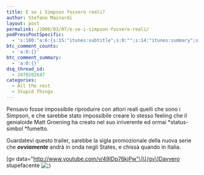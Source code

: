 ```yaml
---
title: E se i Simpson fossero reali?
author: Stefano Mainardi
layout: post
permalink: /2006/03/07/e-se-i-simpson-fossero-reali/
podPressPostSpecific:
  - 's:180:"a:6:{s:15:"itunes:subtitle";s:0:"";s:14:"itunes:summary";s:0:"";s:15:"itunes:keywords";s:0:"";s:13:"itunes:author";s:0:"";s:15:"itunes:explicit";s:0:"";s:12:"itunes:block";s:0:"";}";'
btc_comment_counts:
  - 'a:0:{}'
btc_comment_summary:
  - 'a:0:{}'
dsq_thread_id:
  - 2470202647
categories:
  - All the rest
  - Stupid Things
---
```

Pensavo fosse impossibile riprodurre con attori reali quelli che sono i Simpson, e che sarebbe stato impossibile creare lo stesso feeling che il genialoide Matt Groening ha creato nel suo irriverente ed ormai *status-simbol *fumetto.

Guardatevi questo trailer, sarebbe la sigla promozionale della nuova serie che ***ovviamente*** andrà in onda negli States, e chissà quando in Italia.

\[gv data="http://www.youtube.com/v/49IDp76kjPw"\]\[/gv\]Davvero stupefacente <img src="http://www.stefanomainardi.com/wp-includes/images/smilies/icon_wink.gif" alt=";)" class="wp-smiley" />

<pre />